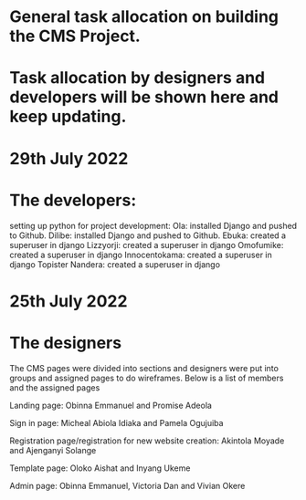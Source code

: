 # General task allocation on building the CMS Project. 
 
# Task allocation by designers and developers will be shown here and keep updating. 

# 29th July 2022
# The developers:
setting up python for project development:
Ola: installed Django and pushed to Github.
Dilibe: installed Django and pushed to Github.
Ebuka: created a superuser in django
Lizzyorji: created a superuser in django
Omofumike: created a superuser in django
Innocentokama: created a superuser in django
Topister Nandera: created a superuser in django



# 25th July 2022
# The designers
The CMS pages were divided into sections and designers were put into groups and assigned pages to do wireframes. Below is a list of members and the assigned pages

Landing page: Obinna Emmanuel and Promise Adeola

Sign in page: Micheal Abiola Idiaka and Pamela Ogujuiba

Registration page/registration for new website creation: Akintola Moyade and Ajenganyi Solange

Template page: Oloko Aishat and Inyang Ukeme

Admin page: Obinna Emmanuel, Victoria Dan and Vivian Okere
